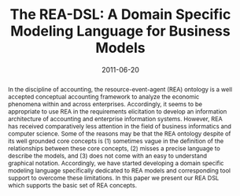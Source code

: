 ---
abstract: In the discipline of accounting, the resource-event-agent (REA) ontology
  is a well accepted conceptual accounting framework to analyze the economic phenomena
  within and across enterprises. Accordingly, it seems to be appropriate to use REA
  in the requirements elicitation to develop an information architecture of accounting
  and enterprise information systems. However, REA has received comparatively less
  attention in the field of business informatics and computer science. Some of the
  reasons may be that the REA ontology despite of its well grounded core concepts
  is (1) sometimes vague in the definition of the relationships between these core
  concepts, (2) misses a precise language to describe the models, and (3) does not
  come with an easy to understand graphical notation. Accordingly, we have started
  developing a domain specific modeling language specifically dedicated to REA models
  and corresponding tool support to overcome these limitations. In this paper we present
  our REA DSL which supports the basic set of REA concepts.
authors:
- Christian Sonnenberg
- Christian Huemer
- Birgit Hofreiter
- Dieter Mayrhofer
- Alessio Braccini
date: '2011-06-20'
featured: false
links:
- name: Publik
  url: https://publik.tuwien.ac.at/showentry.php?ID=198185&lang=2
publication_types:
- '1'
publishDate: '2011-06-20'
title: 'The REA-DSL: A Domain Specific Modeling Language for Business Models'
url_pdf: http://publik.tuwien.ac.at/files/PubDat_198185.pdf
---